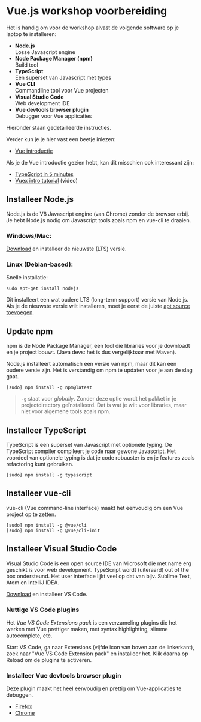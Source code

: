 # Vue.js workshop voorbereiding

Het is handig om voor de workshop alvast de volgende software op je laptop te installeren:

* **Node.js**<br>
  Losse Javascript engine
* **Node Package Manager (npm)**<br>
  Build tool
* **TypeScript**<br>
  Een superset van Javascript met types
* **Vue CLI**<br>
  Commandline tool voor Vue projecten
* **Visual Studio Code**<br>
  Web development IDE
* **Vue devtools browser plugin**<br>
  Debugger voor Vue applicaties

Hieronder staan gedetailleerde instructies.

Verder kun je je hier vast een beetje inlezen:

* [Vue introductie](https://vuejs.org/v2/guide/)

Als je de Vue introductie gezien hebt, kan dit misschien ook interessant zijn:

* [TypeScript in 5 minutes](https://www.typescriptlang.org/docs/handbook/typescript-in-5-minutes.html)
* [Vuex intro tutorial](https://www.youtube.com/watch?v=_2_C9j-8CtM) (video)

## Installeer Node.js

Node.js is de V8 Javascript engine (van Chrome) zonder de browser erbij. Je hebt Node.js nodig om Javascript tools zoals npm en vue-cli te draaien.

### Windows/Mac:

[Download](https://nodejs.org/en/download/) en installeer de nieuwste (LTS) versie.

### Linux (Debian-based):

Snelle installatie:
```
sudo apt-get install nodejs
```

Dit installeert een wat oudere LTS (long-term support) versie van Node.js. Als je de nieuwste versie wilt installeren, moet je eerst de juiste [apt source toevoegen](https://github.com/nodesource/distributions/blob/master/README.md#installation-instructions).

## Update npm

npm is de Node Package Manager, een tool die libraries voor je downloadt en je project bouwt. (Java devs: het is dus vergelijkbaar met Maven). 

Node.js installeert automatisch een versie van npm, maar dit kan een oudere versie zijn. Het is verstandig om npm te updaten voor je aan de slag gaat.

```
[sudo] npm install -g npm@latest
```

> `-g` staat voor *globally*. Zonder deze optie wordt het pakket in je projectdirectory geïnstalleerd. Dat is wat je wilt voor libraries, maar niet voor algemene tools zoals npm.

## Installeer TypeScript

TypeScript is een superset van Javascript met optionele typing. De TypeScript compiler compileert je code naar gewone Javascript. Het voordeel van optionele typing is dat je code robuuster is en je features zoals refactoring kunt gebruiken.

```
[sudo] npm install -g typescript
```

## Installeer vue-cli

vue-cli (Vue command-line interface) maakt het eenvoudig om een Vue project op te zetten.

```
[sudo] npm install -g @vue/cli
[sudo] npm install -g @vue/cli-init
```

## Installeer Visual Studio Code

Visual Studio Code is een open source IDE van Microsoft die met name erg geschikt is voor web development. TypeScript wordt (uiteraard) out of the box ondersteund. Het user interface lijkt veel op dat van bijv. Sublime Text, Atom en IntelliJ IDEA.

[Download](https://code.visualstudio.com/download) en installeer VS Code.

### Nuttige VS Code plugins

Het *Vue VS Code Extensions pack* is een verzameling plugins die het werken met Vue prettiger maken, met syntax highlighting, slimme autocomplete, etc.

Start VS Code, ga naar Extensions (vijfde icon van boven aan de linkerkant), zoek naar "Vue VS Code Extension pack" en installeer het. Klik daarna op Reload om de plugins te activeren.

### Installeer Vue devtools browser plugin
Deze plugin maakt het heel eenvoudig en prettig om Vue-applicaties te debuggen.

- [Firefox](https://addons.mozilla.org/en-US/firefox/addon/vue-js-devtools/)
- [Chrome](https://chrome.google.com/webstore/detail/vuejs-devtools/nhdogjmejiglipccpnnnanhbledajbpd)
